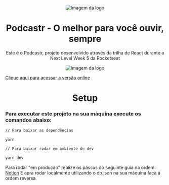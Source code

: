 <p align="center"><img src="https://i.imgur.com/KTCIIi2.png" alt="Imagem da logo"></img></p>
<h1 align="center">Podcastr - O melhor para você ouvir, sempre</h1>

<p align="center">Este é o Podcastr, projeto desenvolvido através da trilha de React durante a Next Level Week 5 da Rocketseat</p>

<p align="center"><img src="https://i.imgur.com/oRZJlcO.png" alt="Imagem da logo"></img></p>

<a href='https://podcastr-prod.vercel.app' align="center">Clique aqui para acessar a versão online</a>

<h1 align="center">Setup</h1>

### Para executar este projeto na sua máquina execute os comandos abaixo:

```bash
// Para baixar as dependências

yarn
```

```bash
// Para baixar rodar em ambiente de dev

yarn dev
```

Para rodar "em produção" realize os passos do seguinte guia na ordem: [Notion](https://www.notion.so/Deploy-Podcastr-2142f78ad75c4b32b2e4dc9e22c46189)
E apra rodar localmente utilizando o db.json na sua máquina faça a ordem reversa.
